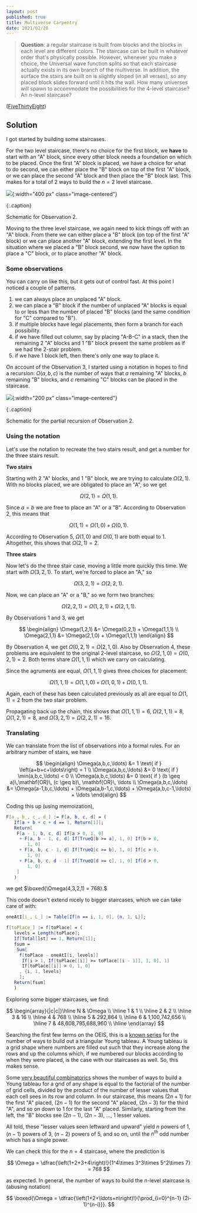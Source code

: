 ```yaml
---
layout: post
published: true
title: Multiverse Carpentry
date: 2021/02/28
---
```


>**Question**: a regular staircase is built from blocks and the blocks in each level are different colors. The staircase can be built in whatever order that's physically possible. However, whenever you make a choice, the Universal wave function splits so that each staircase actually exists in its own branch of the multiverse. In addition, the surface the stairs are built on is slightly sloped (in all verses), so any placed block slides forward until it hits the wall. How many universes will spawn to accommodate the possibilities for the $4$-level staircase? An $n$-level staircase?

<!--more-->

([FiveThirtyEight](https://fivethirtyeight.com/features/how-many-ways-can-you-build-a-staircase/))

## Solution

I got started by building some staircases. 

For the two level staircase, there's no choice for the first block, we **have** to start with an "A" block, since every other block needs a foundation on which to be placed. Once the first "A" block is placed, we have a choice for what to do second, we can either place the "B" block on top of the first "A" block, or we can place the second "A" block and then place the "B" block last. This makes for a total of $2$ ways to build the $n = 2$ level staircase.

![](/img/2021-02-28-multiverse-carpenters-observation-2.JPG){:width="400 px" class="image-centered"}

{:.caption}

Schematic for Observation $2.$

Moving to the three level staircase, we again need to kick things off with an "A" block. From there we can either place a "B" block (on top of the first "A" block) or we can place another "A" block, extending the first level. In the situation where we placed a "B" block second, we now have the option to place a "C" block, or to place another "A" block. 

### Some observations

You can carry on like this, but it gets out of control fast. At this point I noticed a couple of patterns. 

1. we can always place an unplaced "A" block.
2. we can place a "B" block if the number of unplaced "A" blocks is equal to or less than the number of placed "B" blocks (and the same condition for "C" compared to "B").
3. if multiple blocks have legal placements, then form a branch for each possibility.
4. if we have filled out column, say by placing "A-B-C" in a stack, then the remaining $2$ "A" blocks and $1$ "B" block present the same problem as if we had the $2$-stair problem. 
5. if we have $1$ block left, then there's only one way to place it.

On account of the Observation $3$, I started using a notation in hopes to find a recursion: $\Omega(a,b,c)$ is the number of ways that $a$ remaining "A" blocks, $b$ remaining  "B" blocks, and $c$ remaining "C" blocks can be placed in the staircase.

![](/img/2021-02-28-multiverse-carpenters-observation-4.JPG){:width="200 px" class="image-centered"}

{:.caption}

Schematic for the partial recursion of Observation $2.$

### Using the notation

Let's use the notation to recreate the two stairs result, and get a number for the three stairs result.

**Two stairs**

Starting with $2$ "A" blocks, and $1$ "B" block, we are trying to calculate $\Omega(2,1).$ With no blocks placed, we are obligated to place an "A", so we get

$$ \Omega(2,1) = \Omega(1,1).$$

Since $a = b$ we are free to place an "A" or a "B". According to Observation $2$, this means that

$$ \Omega(1,1) = \Omega(1,0) + \Omega(0,1). $$

According to Observation $5$, $\Omega(1,0)$ and $\Omega(0,1)$ are both equal to $1.$ Altogether, this shows that $\Omega(2,1) = 2.$

**Three stairs**

Now let's do the three stair case, moving a little more quickly this time. We start with $\Omega(3,2,1).$ To start, we're forced to place an "A," so 

$$ \Omega(3,2,1) = \Omega(2,2,1). $$

Now, we can place an "A" or a "B," so we form two branches:

$$ \Omega(2,2,1) = \Omega(1,2,1) + \Omega(2,1,1). $$

By Observations $1$ and $3,$ we get

$$ 
\begin{align}
\Omega(1,2,1) &= \Omega(0,2,1) + \Omega(1,1,1) \\
\Omega(2,1,1) &= \Omega(2,1,0) + \Omega(1,1,1)
\end{align} 
$$

By Observation $4,$ we get $\Omega(0,2,1) = \Omega(2,1,0).$ Also by Observation $4,$ these problems are equivalent to the original $2$-level staircase, so $\Omega(2,1,0) = \Omega(0,2,1) = 2.$ Both terms share $\Omega(1,1,1)$ which we carry on calculating. 

Since the agruments are equal, $\Omega(1,1,1)$ gives three choices for placement:

$$ \Omega(1,1,1) = \Omega(1,1,0) + \Omega(1,0,1) + \Omega(0,1,1). $$

Again, each of these has been calculated previously as all are equal to $\Omega(1,1) = 2$ from the two stair problem. 

Propagating back up the chain, this shows that $\Omega(1,1,1) = 6,$ $\Omega(2,1,1) = 8,$ $\Omega(1,2,1) = 8,$ and $\Omega(3,2,1) = \Omega(2,2,1) = 16.$

### Translating

We can translate from the list of observations into a formal rules. For an arbitrary number of stairs, we have

$$ 
\begin{align}
\Omega(a,b,c,\ldots) &= 1 \text{ if } \left(a+b+c+\ldots\right) = 1 \\
\Omega(a,b,c,\ldots) &= 0 \text{ if } \min(a,b,c,\ldots) < 0 \\
\Omega(a,b,c,\ldots) &= 0 \text{ if } (b \geq a)\,\mathbf{OR}\, (c \geq b)\, \mathbf{OR}\, \ldots \\
\Omega(a,b,c,\ldots) &= \Omega(a-1,b,c,\ldots) + \Omega(a,b-1,c,\ldots) + \Omega(a,b,c-1,\ldots) + \ldots
\end{align}
$$

Coding this up (using memoization), 

```mathematica
F[a_, b_, c_, d_] := F[a, b, c, d] = (
   If[a + b + c + d == 1, Return[1]];
   Return[
    F[a - 1, b, c, d] If[a > 0, 1, 0]
     + F[a, b - 1, c, d] If[TrueQ[b >= a], 1, 0] If[b > 0,
        1, 0]
     + F[a, b, c - 1, d] If[TrueQ[c >= b], 1, 0] If[c > 0,
        1, 0]
     + F[a, b, c, d - 1] If[TrueQ[d >= c], 1, 0] If[d > 0,
        1, 0]
    ]
   )
```

we get $\boxed{\Omega(4,3,2,1) = 768}.$ 

This code doesn't extend nicely to bigger staircases, which we can take care of with:

```mathematica
oneAtI[i_, L_] := Table[If[n == i, 1, 0], {n, 1, L}];

f[toPlace_] := f[toPlace] = (
   levels = Length[toPlace];
   If[Total[lst] == 1, Return[1]];
   fsum =
    Sum[
     f[toPlace - oneAtI[i, levels]]
      If[i > 1, If[toPlace[[i]] >= toPlace[[i - 1]], 1, 0], 1]
      If[toPlace[[i]] > 0, 1, 0]
     , {i, 1, levels}
     ];
   Return[fsum]
   )
```

Exploring some bigger staircases, we find:

$$
\begin{array}{|c|c|}\hline
  N & \Omega \\ \hline
  1 & 1 \\ \hline
  2 & 2 \\ \hline
  3 & 16 \\ \hline
  4 & 768 \\ \hline
  5 & 292,864 \\ \hline
  6 & 1,100,742,656 \\ \hline
  7 & 48,608,795,688,960 \\ \hline
\end{array}
$$

Searching the first few terms on the OEIS, this is a [known series](https://oeis.org/A005118) for the number of ways to build out a triangular Young tableau. A Young tableau is a grid shape where numbers are filled out such that they increase along the rows and up the columns which, if we numbered our blocks according to when they were placed, is the case with our staircases as well. So, this makes sense.

Some [very beautiful combinatorics](https://www2.math.upenn.edu/~wilf/website/Probabilistic%20proof.pdf) shows the number of ways to build a Young tableau for a grid of any shape is equal to the factorial of the number of grid cells, divided by the product of the number of lesser values that each cell sees in its row and column. In our staircase, this means $(2n+1)$ for the first "A" placed, $(2n-1)$ for the second "A" placed, $(2n-3)$ for the third "A", and so on down to $1$ for the last "A" placed. Similarly, starting from the left, the "B" blocks see $(2n-1),$ $(2n-3),$ $\ldots$, $1$ lesser values.

All told, these "lesser values seen leftward and upward" yield $n$ powers of $1$, $(n-1)$ powers of $3,$ $(n-2)$ powers of $5,$ and so on, until the $n^\text{th}$ odd number which has a single power. 

We can check this for the $n=4$ staircase, where the prediction is

$$ \Omega = \dfrac{\left(1+2+3+4\right)!}{1^4\times 3^3\times 5^2\times 7} = 768 $$

as expected. In general, the number of ways to build the $n$-level staircase is (abusing notation)

$$ \boxed{\Omega = \dfrac{\left(1+2+\ldots+n\right)!}{\prod_{i=0}^{n-1} (2i-1)^{n-i}}}. $$

<br>
